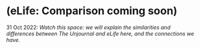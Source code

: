 # (eLife: Comparison coming soon)

31 Oct 2022: _Watch this space: we will explain the similarities and differences between The Unjournal and eLife here, and the connections we have._&#x20;
